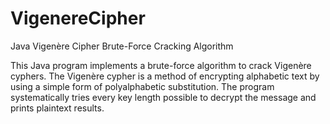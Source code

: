 # VigenereCipher
Java Vigenère Cipher Brute-Force Cracking Algorithm

This Java program implements a brute-force algorithm to crack Vigenère cyphers. The Vigenère cypher is a method of encrypting alphabetic text by using a simple form of polyalphabetic substitution. The program systematically tries every key length possible to decrypt the message and prints plaintext results.
